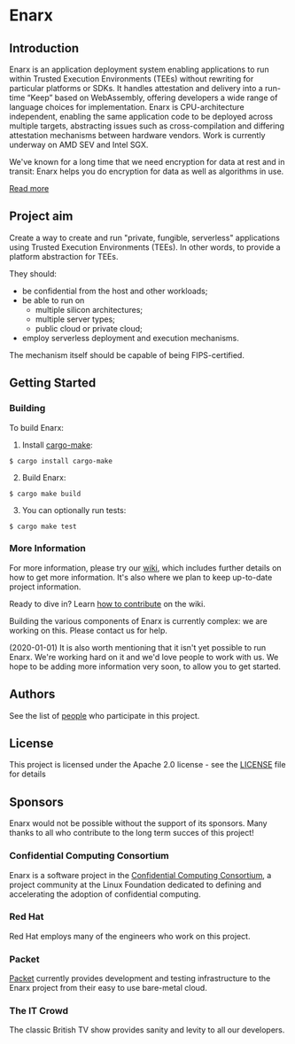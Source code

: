 # Enarx

## Introduction
Enarx is an application deployment system enabling applications to run within Trusted Execution Environments (TEEs) without rewriting for particular platforms or SDKs. It handles attestation and delivery into a run-time “Keep” based on WebAssembly, offering developers a wide range of language choices for implementation. Enarx is CPU-architecture independent, enabling the same application code to be deployed across multiple targets, abstracting issues such as cross-compilation and differing attestation mechanisms between hardware vendors. Work is currently underway on AMD SEV and Intel SGX.

We've known for a long time that we need encryption for data at rest and in transit: Enarx helps you do encryption for data as well as algorithms in use.

[Read more](https://github.com/enarx/enarx/wiki/Enarx-Introduction)

## Project aim
Create a way to create and run "private, fungible, serverless" applications using Trusted Execution Environments (TEEs). In other words, to provide a platform abstraction for TEEs.

They should:

 * be confidential from the host and other workloads;
 * be able to run on
   * multiple silicon architectures;
   * multiple server types;
   * public cloud or private cloud;
 * employ serverless deployment and execution mechanisms.

The mechanism itself should be capable of being FIPS-certified.

## Getting Started

### Building

To build Enarx:

1. Install [cargo-make](https://github.com/sagiegurari/cargo-make):

```
$ cargo install cargo-make
```

2. Build Enarx:

```
$ cargo make build
```

3. You can optionally run tests:

```
$ cargo make test
```

### More Information

For more information, please try our [wiki](https://github.com/enarx/enarx/wiki), which includes further details on how to get more information.  It's also where we plan to keep up-to-date project information.

Ready to dive in? Learn [how to contribute](https://github.com/enarx/enarx/wiki/How-to-contribute) on
the wiki.

Building the various components of Enarx is currently complex: we are working on this.  Please contact us for help.

(2020-01-01) It is also worth mentioning that it isn't yet possible to run Enarx.  We're working hard on it and we'd love people to work with us. We hope to be adding more information very soon, to allow you to get started.

## Authors

See the list of [people](https://github.com/orgs/enarx/people) who participate in this project.

## License

This project is licensed under the Apache 2.0 license - see the [LICENSE](LICENSE) file for details

## Sponsors

Enarx would not be possible without the support of its sponsors. Many thanks to all who contribute to the long term succes of this project!

### Confidential Computing Consortium

Enarx is a software project in the [Confidential Computing Consortium](https://confidentialcomputing.io), a project community at the Linux Foundation dedicated to defining and accelerating the adoption of confidential computing.

### Red Hat

Red Hat employs many of the engineers who work on this project.

### Packet

[Packet](https://www.packet.com) currently provides development and testing infrastructure to the Enarx project from their easy to use bare-metal cloud.

### The IT Crowd

The classic British TV show provides sanity and levity to all our developers.
